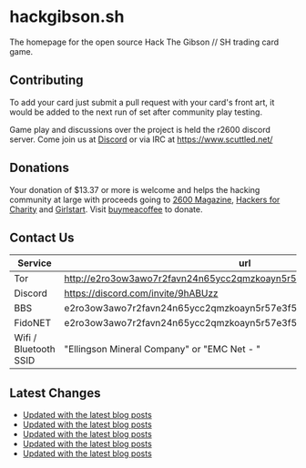 # hackgibson.sh
The homepage for the open source Hack The Gibson // SH trading card game.


## Contributing

To add your card just submit a pull request with your card's front art, it would be added to the next run of set after community play testing.

Game play and discussions over the project is held the r2600 discord server. Come join us at [Discord](https://discord.com/invite/9hABUzz) or via IRC at https://www.scuttled.net/


## Donations

Your donation of $13.37 or more is welcome and helps the hacking community at large with proceeds going to [2600 Magazine](https://2600.com/), [Hackers for Charity](https://hackersforcharity.org) and [Girlstart](https://girlstart.org).  Visit [buymeacoffee](https://www.buymeacoffee.com/hackgibson.sh) to donate.


## Contact Us

Service | url
-|-
Tor | http://e2ro3ow3awo7r2favn24n65ycc2qmzkoayn5r57e3f56nvjwdcgg32ad.onion
Discord | https://discord.com/invite/9hABUzz
BBS | e2ro3ow3awo7r2favn24n65ycc2qmzkoayn5r57e3f56nvjwdcgg32ad.onion:23
FidoNET | e2ro3ow3awo7r2favn24n65ycc2qmzkoayn5r57e3f56nvjwdcgg32ad.onion:24554
Wifi / Bluetooth SSID | "Ellingson Mineral Company" or "EMC Net - <fidonet address>"

## Latest Changes
<!-- BLOG-POST-LIST:START -->
- [Updated with the latest blog posts](https://github.com/DFW2600/hackgibson.sh/commit/e3902c3cdbddcf1aafd3c6216cecdb77e2ce8efa)
- [Updated with the latest blog posts](https://github.com/DFW2600/hackgibson.sh/commit/05b7a6ece26f4622710011d9d7f18b30ec216835)
- [Updated with the latest blog posts](https://github.com/DFW2600/hackgibson.sh/commit/c3efec3660ac8a5b6dce003ac0f77e7061c8a513)
- [Updated with the latest blog posts](https://github.com/DFW2600/hackgibson.sh/commit/14300e1f20803a05652c3b4f461e71ad0ca4df57)
- [Updated with the latest blog posts](https://github.com/DFW2600/hackgibson.sh/commit/4524d1efe1b005b9d2b170052a3ba2de216ea6bd)
<!-- BLOG-POST-LIST:END -->
